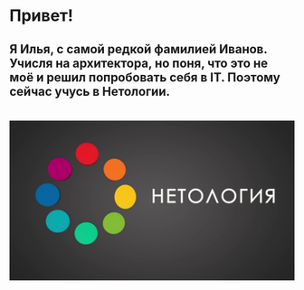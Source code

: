 # Привет!
## Я Илья, с самой редкой фамилией Иванов. Учисля на архитектора, но поня, что это не моё и решил попробовать себя в IT. Поэтому сейчас учусь в Нетологии.

# ![Логотип Нетология](img/maxresdefault.jpg)